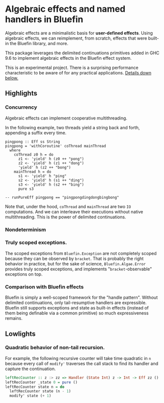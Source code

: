 Algebraic effects and named handlers in Bluefin
===============================================

Algebraic effects are a minimalistic basis for **user-defined effects**.
Using algebraic effects, we can reimplement, from scratch, effects that
were built-in the Bluefin library, and more.

This package leverages the delimited continuations primitives added in
GHC 9.6 to implement algebraic effects in the Bluefin effect system.

This is an experimental project. There is a surprising performance
characteristic to be aware of for any practical applications.
[Details down below.](#quadratic-behavior-of-non-tail-recursion)

## Highlights

### Concurrency

Algebraic effects can implement cooperative multithreading.

In the following example, two threads yield a string back and forth,
appending a suffix every time.

```
pingpong :: Eff ss String
pingpong = 'withCoroutine' coThread mainThread
  where
    coThread z0 h = do
      z1 <- 'yield' h (z0 ++ "pong")
      z2 <- 'yield' h (z1 ++ "dong")
      'yield' h (z2 ++ "bong")
    mainThread h = do
      s1 <- 'yield' h "ping"
      s2 <- 'yield' h (s1 ++ "ding")
      s3 <- 'yield' h (s2 ++ "bing")
      pure s3

-- runPureEff pingpong == "pingpongdingdongbingbong"
```

Note that, under the hood, `coThread` and `mainThread` are two `IO` computations.
And we can interleave their executions without native multithreading. This is the
power of delimited continuations.

### Nondeterminism

### Truly scoped exceptions.

The scoped exceptions from `Bluefin.Exception` are not completely scoped because
they can be observed by `bracket`. That is probably the right behavior in practice,
but for the sake of science, `Bluefin.Algae.Error` provides truly scoped exceptions,
and implements "`bracket`-observable" exceptions on top.

### Comparison with Bluefin effects

Bluefin is simply a well-scoped framework for the "handle pattern".
Without delimited continuations, only tail-resumptive handlers are expressible.
Bluefin still supports exceptions and state as built-in effects (instead of
them being definable via a common primitive) so much expressiveness remains.

## Lowlights

### Quadratic behavior of non-tail recursion.

For example, the following recursive counter will take time quadratic in `n`
because every call of `modify'` traverses the call stack to find its handler
and capture the continuation.

```haskell
leftRecCounter :: z :> zz => Handler (State Int) z -> Int -> Eff zz ()
leftRecCounter _state 0 = pure ()
leftRecCounter state n = do
  leftRecCounter state (n - 1)
  modify' state (+ 1)
```
